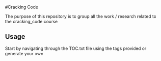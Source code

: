 #Cracking Code

The purpose of this repository is to group all the work / research related to the cracking_code course

## Usage
Start by navigating through the TOC.txt file using the tags provided or generate your own
